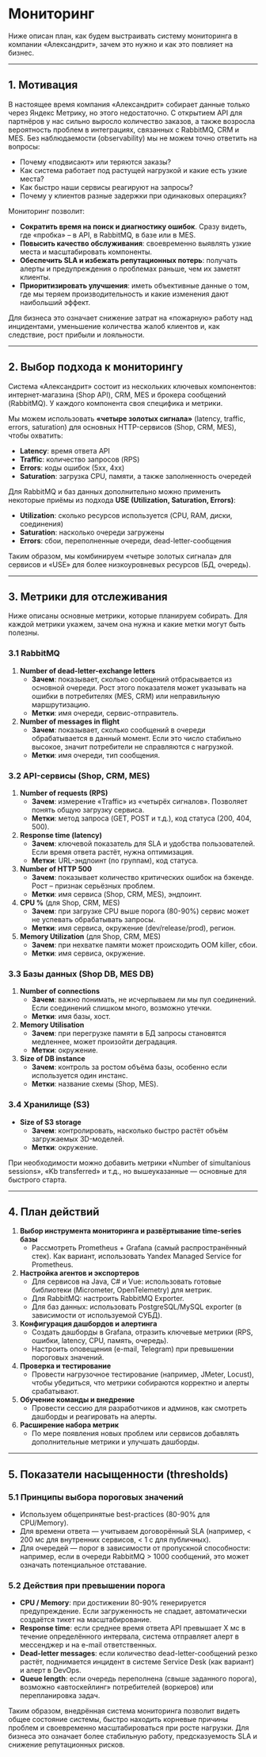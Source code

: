 # Мониторинг

Ниже описан план, как будем выстраивать систему мониторинга в компании «Александрит», зачем это нужно и как это повлияет на бизнес.

---
## 1. Мотивация

В настоящее время компания «Александрит» собирает данные только через Яндекс Метрику, но этого недостаточно. С открытием API для партнёров у нас сильно выросло количество заказов, а также возросла вероятность проблем в интеграциях, связанных с RabbitMQ, CRM и MES. Без наблюдаемости (observability) мы не можем точно ответить на вопросы:

- Почему «подвисают» или теряются заказы?
- Как система работает под растущей нагрузкой и какие есть узкие места?
- Как быстро наши сервисы реагируют на запросы?
- Почему у клиентов разные задержки при одинаковых операциях?

Мониторинг позволит:
- **Сократить время на поиск и диагностику ошибок**. Сразу видеть, где «пробка» – в API, в RabbitMQ, в базе или в MES.
- **Повысить качество обслуживания**: своевременно выявлять узкие места и масштабировать компоненты.
- **Обеспечить SLA и избежать репутационных потерь**: получать алерты и предупреждения о проблемах раньше, чем их заметят клиенты.
- **Приоритизировать улучшения**: иметь объективные данные о том, где мы теряем производительность и какие изменения дают наибольший эффект.

Для бизнеса это означает снижение затрат на «пожарную» работу над инцидентами, уменьшение количества жалоб клиентов и, как следствие, рост прибыли и лояльности.

---
## 2. Выбор подхода к мониторингу

Система «Александрит» состоит из нескольких ключевых компонентов: интернет-магазина (Shop API), CRM, MES и брокера сообщений (RabbitMQ). У каждого компонента своя специфика и метрики.

Мы можем использовать **«четыре золотых сигнала»** (latency, traffic, errors, saturation) для основных HTTP-сервисов (Shop, CRM, MES), чтобы охватить:
- **Latency**: время ответа API
- **Traffic**: количество запросов (RPS)
- **Errors**: коды ошибок (5xx, 4xx)
- **Saturation**: загрузка CPU, памяти, а также заполненность очередей

Для RabbitMQ и баз данных дополнительно можно применить некоторые приёмы из подхода **USE (Utilization, Saturation, Errors)**:
- **Utilization**: сколько ресурсов используется (CPU, RAM, диски, соединения)
- **Saturation**: насколько очереди загружены
- **Errors**: сбои, переполненные очереди, dead-letter-сообщения

Таким образом, мы комбинируем «четыре золотых сигнала» для сервисов и «USE» для более низкоуровневых ресурсов (БД, очередь).

---
## 3. Метрики для отслеживания

Ниже описаны основные метрики, которые планируем собирать. Для каждой метрики укажем, зачем она нужна и какие метки могут быть полезны.

### 3.1 RabbitMQ
1. **Number of dead-letter-exchange letters**  
   - **Зачем**: показывает, сколько сообщений отбрасывается из основной очереди. Рост этого показателя может указывать на ошибки в потребителях (MES, CRM) или неправильную маршрутизацию.
   - **Метки**: имя очереди, сервис-отправитель.
2. **Number of messages in flight**  
   - **Зачем**: показывает, сколько сообщений в очереди обрабатывается в данный момент. Если это число стабильно высокое, значит потребители не справляются с нагрузкой.
   - **Метки**: имя очереди, тип сообщения.

### 3.2 API-сервисы (Shop, CRM, MES)
1. **Number of requests (RPS)**  
   - **Зачем**: измерение «Traffic» из «четырёх сигналов». Позволяет понять общую загрузку сервиса.
   - **Метки**: метод запроса (GET, POST и т.д.), код статуса (200, 404, 500).
2. **Response time (latency)**  
   - **Зачем**: ключевой показатель для SLA и удобства пользователей. Если время ответа растёт, нужна оптимизация.
   - **Метки**: URL-эндпоинт (по группам), код статуса.
3. **Number of HTTP 500**  
   - **Зачем**: показывает количество критических ошибок на бэкенде. Рост – признак серьёзных проблем.
   - **Метки**: имя сервиса (Shop, CRM, MES), эндпоинт.
4. **CPU %** (для Shop, CRM, MES)  
   - **Зачем**: при загрузке CPU выше порога (80-90%) сервис может не успевать обрабатывать запросы.
   - **Метки**: имя сервиса, окружение (dev/release/prod), регион.
5. **Memory Utilization** (для Shop, CRM, MES)  
   - **Зачем**: при нехватке памяти может происходить OOM killer, сбои.
   - **Метки**: имя сервиса, окружение.

### 3.3 Базы данных (Shop DB, MES DB)
1. **Number of connections**  
   - **Зачем**: важно понимать, не исчерпываем ли мы пул соединений. Если соединений слишком много, возможно утечки.
   - **Метки**: имя базы, хост.
2. **Memory Utilisation**  
   - **Зачем**: при перегрузке памяти в БД запросы становятся медленнее, может произойти деградация.
   - **Метки**: окружение.
3. **Size of DB instance**  
   - **Зачем**: контроль за ростом объёма базы, особенно если используется один инстанс.
   - **Метки**: название схемы (Shop, MES).

### 3.4 Хранилище (S3)
- **Size of S3 storage**  
  - **Зачем**: контролировать, насколько быстро растёт объём загружаемых 3D-моделей.
  - **Метки**: окружение.

При необходимости можно добавить метрики «Number of simultanious sessions», «Kb transferred» и т.д., но вышеуказанные — основные для быстрого старта.

---
## 4. План действий

1. **Выбор инструмента мониторинга и развёртывание time-series базы**  
   - Рассмотреть Prometheus + Grafana (самый распространённый стек). Как вариант, использовать Yandex Managed Service for Prometheus.
2. **Настройка агентов и экспортеров**  
   - Для сервисов на Java, C# и Vue: использовать готовые библиотеки (Micrometer, OpenTelemetry) для метрик.
   - Для RabbitMQ: настроить RabbitMQ Exporter.
   - Для баз данных: использовать PostgreSQL/MySQL exporter (в зависимости от используемой СУБД).
3. **Конфигурация дашбордов и алертинга**  
   - Создать дашборды в Grafana, отразить ключевые метрики (RPS, ошибки, latency, CPU, память, очередь).
   - Настроить оповещения (e-mail, Telegram) при превышении пороговых значений.
4. **Проверка и тестирование**  
   - Провести нагрузочное тестирование (например, JMeter, Locust), чтобы убедиться, что метрики собираются корректно и алерты срабатывают.
5. **Обучение команды и внедрение**  
   - Провести сессию для разработчиков и админов, как смотреть дашборды и реагировать на алерты.
6. **Расширение набора метрик**  
   - По мере появления новых проблем или сервисов добавлять дополнительные метрики и улучшать дашборды.

---
## 5. Показатели насыщенности (thresholds)

### 5.1 Принципы выбора пороговых значений
- Используем общепринятые best-practices (80-90% для CPU/Memory).
- Для времени ответа — учитываем договорённый SLA (например, < 200 мс для внутренних сервисов, < 1 с для публичных).
- Для очередей — порог в зависимости от пропускной способности: например, если в очереди RabbitMQ > 1000 сообщений, это может означать потенциальное отставание.

### 5.2 Действия при превышении порога
- **CPU / Memory**: при достижении 80-90% генерируется предупреждение. Если загруженность не спадает, автоматически создаётся тикет на масштабирование.
- **Response time**: если среднее время ответа API превышает X мс в течение определённого интервала, система отправляет алерт в мессенджер и на e-mail ответственных.
- **Dead-letter messages**: если количество dead-letter-сообщений резко растёт, поднимается инцидент в системе Service Desk (как вариант) и алерт в DevOps.
- **Queue length**: если очередь переполнена (свыше заданного порога), возможно «автоскейлинг» потребителей (воркеров) или перепланировка задач.

Таким образом, внедрённая система мониторинга позволит видеть общее состояние системы, быстро находить корневые причины проблем и своевременно масштабироваться при росте нагрузки. Для бизнеса это означает более стабильную работу, предсказуемость SLA и снижение репутационных рисков.


